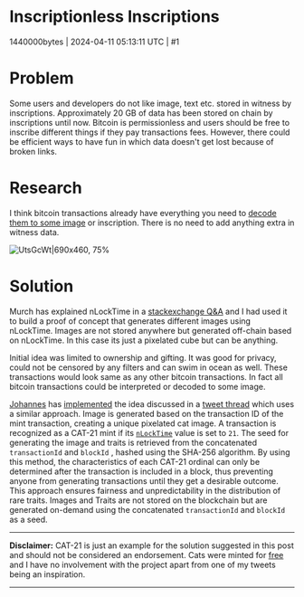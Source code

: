 # Inscriptionless Inscriptions

1440000bytes | 2024-04-11 05:13:11 UTC | #1

<h1>Problem</h1>

Some users and developers do not like image, text etc. stored in witness by inscriptions. Approximately 20 GB of data has been stored on chain by inscriptions until now. Bitcoin is permissionless and users should be free to inscribe different things if they pay transactions fees. However, there could be efficient ways to have fun in which data doesn't get lost because of broken links.

<h1>Research</h1>

I think bitcoin transactions already have everything you need to [decode them to some image](https://x.com/1440000bytes/status/1732580146203250731) or inscription. There is no need to add anything extra in witness data.

![UtsGcWt|690x460, 75%](upload://tLFNJXivmvuaLo2KYhzwMRhJwKY.png)

<h1>Solution</h1>

Murch has explained nLockTime in a [stackexchange Q&A](https://bitcoin.stackexchange.com/questions/23792/can-someone-explain-nlocktime/) and I had used it to build a proof of concept that generates different images using nLockTime. Images are not stored anywhere but generated off-chain based on nLockTime. In this case its just a pixelated cube but can be anything.

Initial idea was limited to ownership and gifting. It was good for privacy, could not be censored by any filters and can swim in ocean as well. These transactions would look same as any other bitcoin transactions. In fact all bitcoin transactions could be interpreted or decoded to some image.

[Johannes](https://twitter.com/HausHoppe) has [implemented](https://github.com/ordpool-space/cat-21) the idea discussed in a [tweet thread](https://x.com/1440000bytes/status/1741773728545927177) which uses a similar approach. Image is generated based on the transaction ID of the mint transaction, creating a unique pixelated cat image. A transaction is recognized as a CAT-21 mint if its [`nLockTime`](https://en.bitcoin.it/wiki/NLockTime) value is set to `21`. The seed for generating the image and traits is retrieved from the concatenated `transactionId` and `blockId` , hashed using the SHA-256 algorithm. By using this method, the characteristics of each CAT-21 ordinal can only be determined after the transaction is included in a block, thus preventing anyone from generating transactions until they get a desirable outcome. This approach ensures fairness and unpredictability in the distribution of rare traits. Images and Traits are not stored on the blockchain but are generated on-demand using the concatenated `transactionId` and `blockId` as a seed.

---

**Disclaimer:** CAT-21 is just an example for the solution suggested in this post and should not be considered an endorsement. Cats were minted for [free](https://x.com/HausHoppe/status/1777580471116771833) and I have no involvement with the project apart from one of my tweets being an inspiration.

-------------------------

